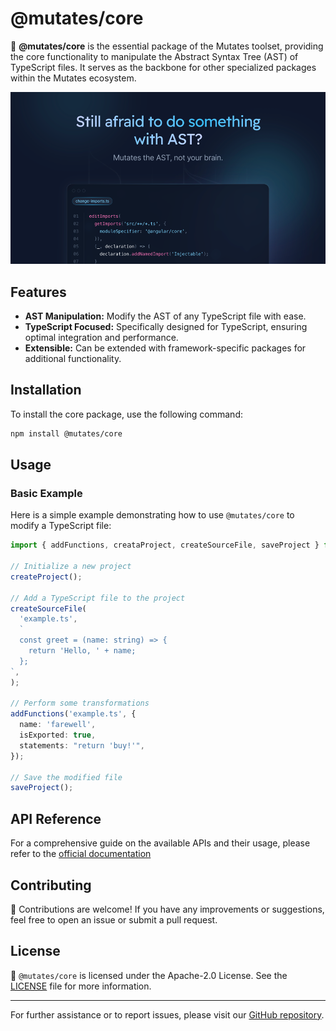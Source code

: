 # @mutates/core

🔧 **@mutates/core** is the essential package of the Mutates toolset, providing the core
functionality to manipulate the Abstract Syntax Tree (AST) of TypeScript files. It serves as the
backbone for other specialized packages within the Mutates ecosystem.

[![](https://raw.githubusercontent.com/IKatsuba/mutates/main/docs/src/app/opengraph-image.png)](https://mutates.katsuba.dev)

## Features

- **AST Manipulation:** Modify the AST of any TypeScript file with ease.
- **TypeScript Focused:** Specifically designed for TypeScript, ensuring optimal integration and
  performance.
- **Extensible:** Can be extended with framework-specific packages for additional functionality.

## Installation

To install the core package, use the following command:

```sh
npm install @mutates/core
```

## Usage

### Basic Example

Here is a simple example demonstrating how to use `@mutates/core` to modify a TypeScript file:

```typescript
import { addFunctions, creataProject, createSourceFile, saveProject } from '@mutates/core';

// Initialize a new project
createProject();

// Add a TypeScript file to the project
createSourceFile(
  'example.ts',
  `
  const greet = (name: string) => {
    return 'Hello, ' + name;
  };
`,
);

// Perform some transformations
addFunctions('example.ts', {
  name: 'farewell',
  isExported: true,
  statements: "return 'buy!'",
});

// Save the modified file
saveProject();
```

## API Reference

For a comprehensive guide on the available APIs and their usage, please refer to the
[official documentation](https://mutates.katsuba.dev/packages/core)

## Contributing

🤝 Contributions are welcome! If you have any improvements or suggestions, feel free to open an
issue or submit a pull request.

## License

📄 `@mutates/core` is licensed under the Apache-2.0 License. See the
[LICENSE](https://github.com/ikatsuba/mutates/blob/main/LICENSE) file for more information.

---

For further assistance or to report issues, please visit our
[GitHub repository](https://github.com/ikatsuba/mutates).
